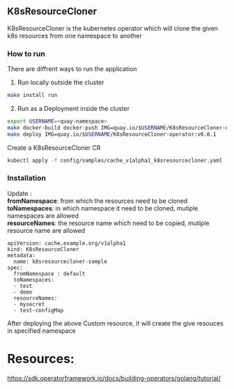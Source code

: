 ## K8sResourceCloner

K8sResourceCloner is the kubernetes operator which will clone the given k8s resources from one namespace to another

### How to run
There are diffrent ways to run the application 
1) Run locally outside the cluster
```sh
make install run
```
2) Run as a Deployment inside the cluster
```sh
export USERNAME=<quay-namespace>
make docker-build docker-push IMG=quay.io/$USERNAME/K8sResourceCloner-operator:v0.0.1
make deploy IMG=quay.io/$USERNAME/K8sResourceCloner-operator:v0.0.1
```

Create a K8sResourceCloner CR
```sh
kubectl apply -f config/samples/cache_v1alpha1_k8sresourcecloner.yaml
```

### Installation
Update :  
**fromNamespace**: from which the resources need to be cloned  
**toNamespaces**: in which namespace it need to be cloned, mutiple namespaces are allowed  
**resourceNames**: the resource name which need to be copied, mutiple resource name are allowed    
 
```
apiVersion: cache.example.org/v1alpha1
kind: K8sResourceCloner
metadata:
  name: k8sresourcecloner-sample
spec:
  fromNamespace : default
  toNamespaces: 
  - test
  - demo
  resourceNames:  
  - mysecret
  - test-configMap
   ```

After deploying the above Custom resource, it will create the give resouces in specified namespace

# Resources:
https://sdk.operatorframework.io/docs/building-operators/golang/tutorial/
